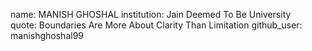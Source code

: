 name: MANISH GHOSHAL
institution:  Jain Deemed To Be University  
quote: Boundaries Are More About Clarity Than Limitation
github_user: manishghoshal99
